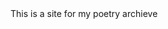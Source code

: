 <html>
  <head>
    <title>This is pratyush jindal here</title>
  </head>
  <body>
    This is  a site for my poetry archieve
  </body>
  </html>
